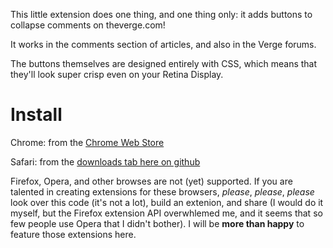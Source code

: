 This little extension does one thing, and one thing only: it adds buttons to collapse comments on theverge.com!

It works in the comments section of articles, and also in the Verge forums.

The buttons themselves are designed entirely with CSS, which means that they'll look super crisp even on your Retina Display.

Install
=======

Chrome: from the [Chrome Web Store](https://chrome.google.com/webstore/detail/mafmbkmnkdhabjjenmpjcbpdfagpkmfk?hl=en-US)

Safari: from the [downloads tab here on github](https://github.com/aveman101/Verge-Comment-Collapser/downloads)

Firefox, Opera, and other browses are not (yet) supported. If you are talented in creating extensions for these browsers, *please*, *please*, *please* look over this code (it's not a lot), build an extenion, and share (I would do it myself, but the Firefox extension API overwhlemed me, and it seems that so few people use Opera that I didn't bother). I will be **more than happy** to feature those extensions here.